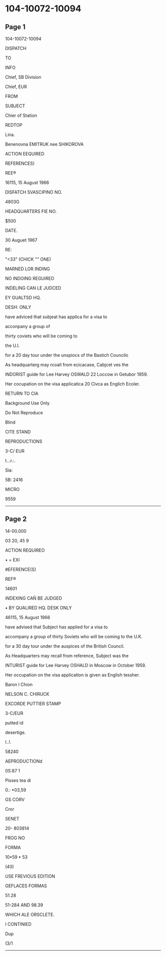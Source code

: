 # 104-10072-10094

## Page 1

104-10072-10094

DISPATCH

TO

INFO

Chief, SB Division

Chief, EUR

FROM

SUBJECT

Chier of Station

REDTOP

Lina.

Benenovna EMITRUK nee SHIKOROVA

ACTION EEQUIRED

REFERENCES)

REE®

16115, 15 August 1966

DISFATCH SVASCIPINO NO.

4803G

HEADQUARTERS FIE NO.

$500

DATE.

30 Auguet 1967

RE:

"<33" (CHICK "" ONE)

MARNED LOR INDING

NO INDOING REGUIRED

INDELING CAN LE JUDCED

EY GUALTSD HQ.

DESH: ONLY

have adviced that subjeat has applica for a visa to

acconpany a group of

thirty coviets who will be coming to

the U.l.

for a 20 day tour under the unspiocs of the Bastich Councilo

As headquarterg may rcoall from ecicacase, Cabjcet ves the

INDORIST guide for Lee Harvey OSWALD 22 Loccow in Getubor 1959.

Her cocupation on the visa applicatica 20 Civca as Englich Ecoler.

RETURN TO CIA

Background Use Only

Do Not Reproduce

Blind

CITE STAND

REPRODUCTIONS

3-C/ EUR

t...r.:.

Sia:

5B: 2416

MICRO

9559

---

## Page 2

14-00.000

03 20, 45 9

ACTION REQUIREO

• = EXI

#EFERENCE(S)

REF®

14601

iNDEXING CAÑ BE JUDGED

• BY QUALIRED HQ. DESK ONLY

46115, 15 August 1966

have advised that Subject has applied for a visa to

accompany a group of thirty Soviets who will be coming to the U.K.

for a 30 day tour under the auspices of the British Council.

As Headquarters may recall from reference, Subject was the

INTURIST guide for Lee Harvey OSHALD in Moscow in October 1959.

Her occupation on the visa application is given as English tessher.

Baron l Chion

NELSON C. CHIRUCK

EXCORDE PUTTIER STAMP

3-C/EUR

putted id

desertige.

I..!.

58240

AEPRODUCTIONd

0S:87 1

Pisses tea di

0.: *03,59

GS CORV

Cror

SENET

20- 803814

FROG NO

FORMA

10•59 • 53

(40)

USE FREVIOUS EDITION

GEFLACES FORMAS

51.28

51-284 AND 98.39

WHICH ALE ORSCLETE.

I CONTINIED

Dup

(3/1

---

